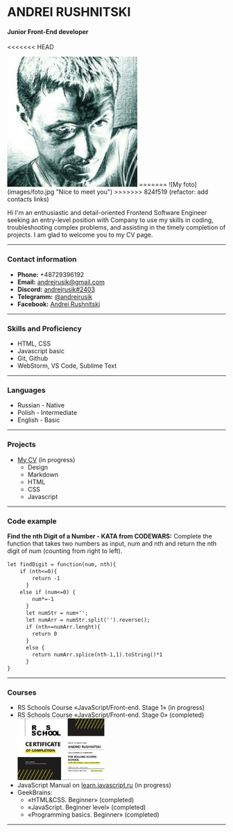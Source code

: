 # **ANDREI RUSHNITSKI**   


#### Junior Front-End developer

<<<<<<< HEAD

<img src="images/foto.jpg" width="300px" alt="my foto">
=======
![My foto](images/foto.jpg "Nice to meet you")
>>>>>>> 824f519 (refactor: add contacts links)

 Hi I'm an enthusiastic and detail-oriented Frontend Software Engineer seeking an entry-level position with Company to use my skills in coding, troubleshooting complex problems, and assisting in the timely completion of projects. I am glad to welcome you to my CV page.


*****
### **Contact information**

* **Phone:** +48729396192
* **Email:** andrejrusik@gmail.com
* **Discord:** [andrejrusik#2403](https://discordapp.com/users/441325775199797248 "andrejrusik#2403")
* **Telegramm:** [@andrejrusik](https://t-do.ru/andrejrusik "andrejrusik")
* **Facebook:** [Andrei Rushnitski](https://www.facebook.com/andrejrusik "Andrei Rushnitski")

*****
### **Skills and Proficiency**

* HTML, CSS
* Javascript basic
* Git, Github
* WebStorm, VS Code, Sublime Text

*****
### **Languages**

* Russian - Native
* Polish - Intermediate
* English - Basic

*****

### **Projects**
* [My CV](https://andrejrusik.github.io/rsschool-cv/cv "My CV") (in progress)
  * Design
  * Markdown
  * HTML
  * CSS
  * Javascript

*****
### **Code example**

**Find the nth Digit of a Number - KATA from CODEWARS:** Complete the function that takes two numbers as input, num and nth and return the nth digit of num (counting from right to left).
```
let findDigit = function(num, nth){
    if (nth<=0){
        return -1
      }
    else if (num<=0) {
        num*=-1
      }
      let numStr = num+'';
      let numArr = numStr.split('').reverse();
      if (nth>=numArr.lenght){
        return 0
      }
      else {
        return numArr.splice(nth-1,1).toString()*1
      }
}
```

*****
### **Courses**

* RS Schools Course «JavaScript/Front-end. Stage 1» (in progress)
* RS Schools Course «JavaScript/Front-end. Stage 0» (completed)
[<img src="images/js_fe_pre-school.jpg" width="200px" alt="my foto">](https://app.rs.school/certificate/wsh9azp3)
* JavaScript Manual on [learn.javascript.ru](learn.javascript.ru) (in progress)
* GeekBrains:
    * «HTML&CSS. Beginner» (completed)
    * «JavaScript. Beginner level» (completed)
    * «Programming basics. Beginner» (completed)

*****

